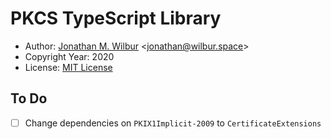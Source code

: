# PKCS TypeScript Library

* Author: [Jonathan M. Wilbur](https://github.com/JonathanWilbur) <[jonathan@wilbur.space](mailto:jonathan@wilbur.space)>
* Copyright Year: 2020
* License: [MIT License](https://mit-license.org/)

## To Do

- [ ] Change dependencies on `PKIX1Implicit-2009` to `CertificateExtensions`
